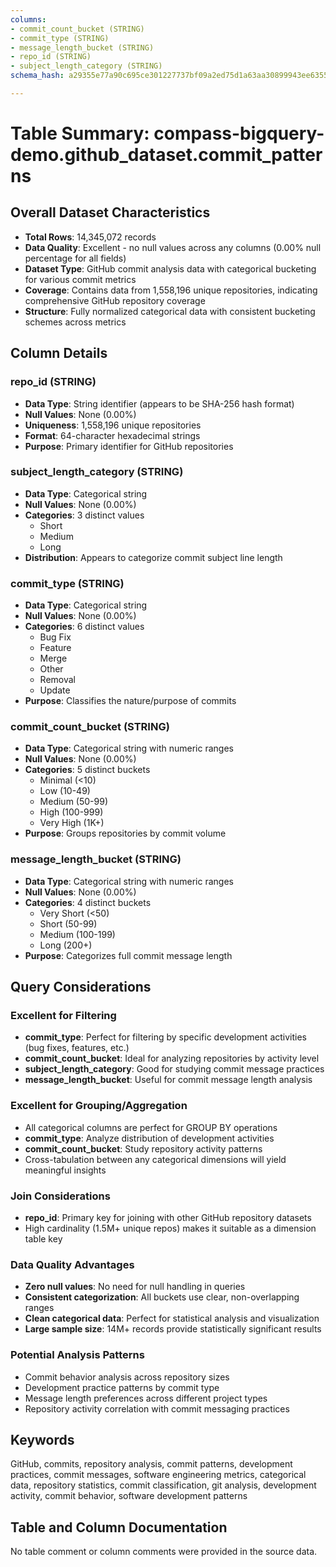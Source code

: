 ```yaml
---
columns:
- commit_count_bucket (STRING)
- commit_type (STRING)
- message_length_bucket (STRING)
- repo_id (STRING)
- subject_length_category (STRING)
schema_hash: a29355e77a90c695ce301227737bf09a2ed75d1a63aa30899943ee63557a7266

---
```

# Table Summary: compass-bigquery-demo.github_dataset.commit_patterns

## Overall Dataset Characteristics

- **Total Rows**: 14,345,072 records
- **Data Quality**: Excellent - no null values across any columns (0.00% null percentage for all fields)
- **Dataset Type**: GitHub commit analysis data with categorical bucketing for various commit metrics
- **Coverage**: Contains data from 1,558,196 unique repositories, indicating comprehensive GitHub repository coverage
- **Structure**: Fully normalized categorical data with consistent bucketing schemes across metrics

## Column Details

### repo_id (STRING)
- **Data Type**: String identifier (appears to be SHA-256 hash format)
- **Null Values**: None (0.00%)
- **Uniqueness**: 1,558,196 unique repositories
- **Format**: 64-character hexadecimal strings
- **Purpose**: Primary identifier for GitHub repositories

### subject_length_category (STRING)
- **Data Type**: Categorical string
- **Null Values**: None (0.00%)
- **Categories**: 3 distinct values
  - Short
  - Medium 
  - Long
- **Distribution**: Appears to categorize commit subject line length

### commit_type (STRING)
- **Data Type**: Categorical string
- **Null Values**: None (0.00%)
- **Categories**: 6 distinct values
  - Bug Fix
  - Feature
  - Merge
  - Other
  - Removal
  - Update
- **Purpose**: Classifies the nature/purpose of commits

### commit_count_bucket (STRING)
- **Data Type**: Categorical string with numeric ranges
- **Null Values**: None (0.00%)
- **Categories**: 5 distinct buckets
  - Minimal (<10)
  - Low (10-49)
  - Medium (50-99)
  - High (100-999)
  - Very High (1K+)
- **Purpose**: Groups repositories by commit volume

### message_length_bucket (STRING)
- **Data Type**: Categorical string with numeric ranges
- **Null Values**: None (0.00%)
- **Categories**: 4 distinct buckets
  - Very Short (<50)
  - Short (50-99)
  - Medium (100-199)
  - Long (200+)
- **Purpose**: Categorizes full commit message length

## Query Considerations

### Excellent for Filtering
- **commit_type**: Perfect for filtering by specific development activities (bug fixes, features, etc.)
- **commit_count_bucket**: Ideal for analyzing repositories by activity level
- **subject_length_category**: Good for studying commit message practices
- **message_length_bucket**: Useful for commit message length analysis

### Excellent for Grouping/Aggregation
- All categorical columns are perfect for GROUP BY operations
- **commit_type**: Analyze distribution of development activities
- **commit_count_bucket**: Study repository activity patterns
- Cross-tabulation between any categorical dimensions will yield meaningful insights

### Join Considerations
- **repo_id**: Primary key for joining with other GitHub repository datasets
- High cardinality (1.5M+ unique repos) makes it suitable as a dimension table key

### Data Quality Advantages
- **Zero null values**: No need for null handling in queries
- **Consistent categorization**: All buckets use clear, non-overlapping ranges
- **Clean categorical data**: Perfect for statistical analysis and visualization
- **Large sample size**: 14M+ records provide statistically significant results

### Potential Analysis Patterns
- Commit behavior analysis across repository sizes
- Development practice patterns by commit type
- Message length preferences across different project types
- Repository activity correlation with commit messaging practices

## Keywords

GitHub, commits, repository analysis, commit patterns, development practices, commit messages, software engineering metrics, categorical data, repository statistics, commit classification, git analysis, development activity, commit behavior, software development patterns

## Table and Column Documentation

No table comment or column comments were provided in the source data.